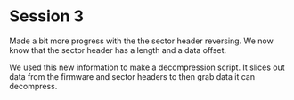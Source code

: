 # Session 3

Made a bit more progress with the the sector header reversing. We now know that the sector header has a length and a data offset.

We used this new information to make a decompression script. It slices out data from the firmware and sector headers to then grab data it can decompress.